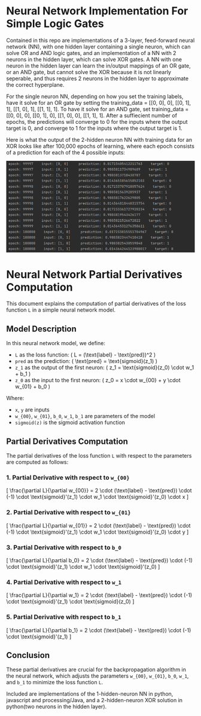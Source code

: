 # Neural Network Implementation For Simple Logic Gates

Contained in this repo are implementations of a 3-layer, feed-forward neural network (NN), with one hidden layer containing a single neuron, which can solve OR and AND logic gates, and an implementation of a NN with 2 neurons in the hidden layer, which can solve XOR gates. A NN with one neuron in the hidden layer can learn the in/output mappings of an OR gate, or an AND gate, but cannot solve the XOR because it is not linearly seperable, and thus requires 2 neurons in the hidden layer to approximate the correct hyperplane. 
  
  For the single neuron NN, depending on how you set the training labels, have it solve for an OR gate by setting the training_data  = [[0, 0], 0],  [[0, 1], 1], [[1, 0], 1], [[1, 1], 1]. To have it solve for an AND gate, set training_data = [[0, 0], 0],  [[0, 1], 0], [[1, 0], 0], [[1, 1], 1]. After a suffiecient number of epochs, the predictions will converge to 0 for the inputs where the output target is 0, and converge to 1 for the inputs where the output target is 1.

  Here is what the output of the 2-hidden neuron NN with training data for an XOR looks like after 100,000 epochs of learning, where each epoch consists of a prediction for each of the 4 possible inputs: 

![Alt text](XOR_NN_output.png)

# Neural Network Partial Derivatives Computation

This document explains the computation of partial derivatives of the loss function `L` in a simple neural network model.

## Model Description

In this neural network model, we define:

- `L` as the loss function: \( L = (\text{label} - \text{pred})^2 \)
- `pred` as the prediction: \( \text{pred} = \text{sigmoid}(z_1) \)
- `z_1` as the output of the first neuron: \( z_1 = \text{sigmoid}(z_0) \cdot w_1 + b_1 \)
- `z_0` as the input to the first neuron: \( z_0 = x \cdot w_{00} + y \cdot w_{01} + b_0 \)

Where:
- `x`, `y` are inputs
- `w_{00}`, `w_{01}`, `b_0`, `w_1`, `b_1` are parameters of the model
- `sigmoid(z)` is the sigmoid activation function

## Partial Derivatives Computation

The partial derivatives of the loss function `L` with respect to the parameters are computed as follows:

### 1. Partial Derivative with respect to `w_{00}`

\[ \frac{\partial L}{\partial w_{00}} = 2 \cdot (\text{label} - \text{pred}) \cdot (-1) \cdot \text{sigmoid}'(z_1) \cdot w_1 \cdot \text{sigmoid}'(z_0) \cdot x \]

### 2. Partial Derivative with respect to `w_{01}`

\[ \frac{\partial L}{\partial w_{01}} = 2 \cdot (\text{label} - \text{pred}) \cdot (-1) \cdot \text{sigmoid}'(z_1) \cdot w_1 \cdot \text{sigmoid}'(z_0) \cdot y \]

### 3. Partial Derivative with respect to `b_0`

\[ \frac{\partial L}{\partial b_0} = 2 \cdot (\text{label} - \text{pred}) \cdot (-1) \cdot \text{sigmoid}'(z_1) \cdot w_1 \cdot \text{sigmoid}'(z_0) \]

### 4. Partial Derivative with respect to `w_1`

\[ \frac{\partial L}{\partial w_1} = 2 \cdot (\text{label} - \text{pred}) \cdot (-1) \cdot \text{sigmoid}'(z_1) \cdot \text{sigmoid}(z_0) \]

### 5. Partial Derivative with respect to `b_1`

\[ \frac{\partial L}{\partial b_1} = 2 \cdot (\text{label} - \text{pred}) \cdot (-1) \cdot \text{sigmoid}'(z_1) \]

## Conclusion

These partial derivatives are crucial for the backpropagation algorithm in the neural network, which adjusts the parameters `w_{00}`, `w_{01}`, `b_0`, `w_1`, and `b_1` to minimize the loss function `L`.


  Included are implementations of the 1-hidden-neuron NN in python, javascript and processing/Java, and a 2-hidden-neuron XOR solution in python(two neurons in the hidden layer).

  
